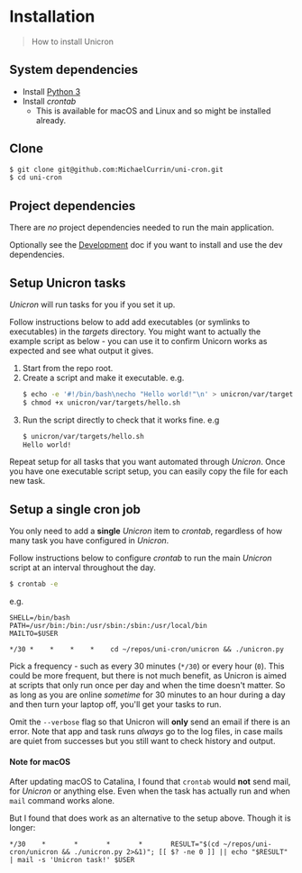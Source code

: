 # Installation
> How to install Unicron

## System dependencies

- Install [Python 3](https://python.org/)
- Install _crontab_
    - This is available for macOS and Linux and so might be installed already.


## Clone

```bash
$ git clone git@github.com:MichaelCurrin/uni-cron.git
$ cd uni-cron
```

## Project dependencies

There are _no_ project dependencies needed to run the main application.

Optionally see the [Development](development.md) doc if you want to install and use the dev dependencies.


## Setup Unicron tasks

_Unicron_ will run tasks for you if you set it up.

Follow instructions below to add add executables (or symlinks to executables) in the _targets_ directory. You might want to actually the example script as below - you can use it to confirm Unicorn works as expected and see what output it gives.

1. Start from the repo root.
2. Create a script and make it executable. e.g.
    ```bash
    $ echo -e '#!/bin/bash\necho "Hello world!"\n' > unicron/var/targets/hello.sh
    $ chmod +x unicron/var/targets/hello.sh
    ```
3. Run the script directly to check that it works fine. e.g
    ```bash
    $ unicron/var/targets/hello.sh
    Hello world!
    ```

Repeat setup for all tasks that you want automated through _Unicron_. Once you have one executable script setup, you can easily copy the file for each new task.


## Setup a single cron job


<!-- TODO move command above to SH script -->

<!-- TODO: Make executable without cd then update here. Also consider if make should be used here. -->

<!-- TODO: Repeat scheduling this in the usage/config section in more detail with `crontab -e`. -->


You only need to add a **single** _Unicron_ item to _crontab_, regardless of how many task you have configured in _Unicron_.

Follow instructions below to configure _crontab_ to run the main _Unicron_ script at an interval throughout the day.

```bash
$ crontab -e
```

e.g.

```
SHELL=/bin/bash
PATH=/usr/bin:/bin:/usr/sbin:/sbin:/usr/local/bin
MAILTO=$USER

*/30 *    *    *    *    cd ~/repos/uni-cron/unicron && ./unicron.py
```

Pick a frequency - such as every 30 minutes (`*/30`) or every hour (`0`). This could be more frequent, but there is not much benefit, as Unicron is aimed at scripts that only run once per day and when the time doesn't matter. So as long as you are online _sometime_ for 30 minutes to an hour during a day and then turn your laptop off, you'll get your tasks to run.

Omit the `--verbose` flag so that Unicron will **only** send an email if there is an error. Note that app and task runs _always_ go to the log files, in case mails are quiet from successes but you still want to check history and output.

#### Note for macOS

After updating macOS to Catalina, I found that `crontab` would **not** send mail, for _Unicron_ or anything else. Even when the task has actually run and when `mail` command works alone.

But I found that does work as an alternative to the setup above. Though it is longer:

```
*/30    *       *       *       *       RESULT="$(cd ~/repos/uni-cron/unicron && ./unicron.py 2>&1)"; [[ $? -ne 0 ]] || echo "$RESULT" | mail -s 'Unicron task!' $USER
```

